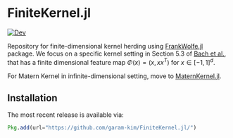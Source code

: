 # FiniteKernel.jl

[![Dev](https://img.shields.io/badge/docs-dev-blue.svg)](https://garam-kim.github.io/FiniteKernel.jl/dev/)


Repository for finite-dimensional kernel herding using [FrankWolfe.jl](https://github.com/ZIB-IOL/FrankWolfe.jl) package. We focus on a specific kernel setting in Section 5.3 of [Bach et al.](https://icml.cc/2012/papers/683.pdf), that has a finite dimensional feature map $\Phi(x)=(x,xx^T)$ for $x \in [-1,1]^d$. 

For Matern Kernel in infinite-dimensional setting, move to [MaternKernel.jl](https://github.com/garam-kim/MaternKernel.jl).


## Installation

The most recent release is available via:

```julia
Pkg.add(url="https://github.com/garam-kim/FiniteKernel.jl/")
```
